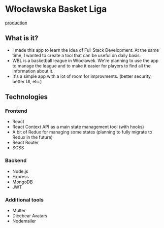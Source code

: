 # Włocławska Basket Liga
[production](https://wbl.klebiedzinski.pl)

## What is it?

- I made this app to learn the idea of Full Stack Development. At the same time, I wanted to create a tool that can be useful on daily basis.
- WBL is a basketball league in Włocławek. We're planning to use the app to manage the league and to make it easier for players to find all the information about it.
- It's a simple app with a lot of room for improvments. (better security, better UI, etc.)


## Technologies

### Frontend

- React 
- React Context API as a main state management tool (with hooks)
- A bit of Redux for managing some states (planning to fully migrate to Redux in the future)
- React Router
- SCSS


### Backend

- Node.js
- Express
- MongoDB
- JWT


### Additional tools

- Multer
- Dicebear Avatars
- Nodemailer






